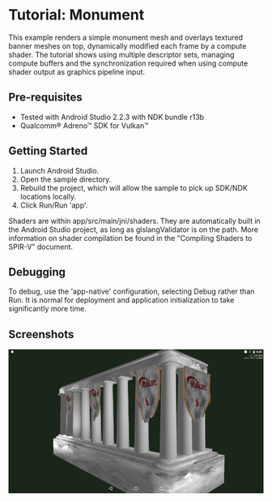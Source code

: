 Tutorial: Monument
===============
This example renders a simple monument mesh and overlays textured banner meshes on top, dynamically modified each frame by a compute shader. The tutorial shows using multiple descriptor sets, managing compute buffers and the synchronization  required when using compute shader output as graphics pipeline input.

Pre-requisites
--------------
- Tested with Android Studio 2.2.3 with NDK bundle r13b
- Qualcomm® Adreno™ SDK for Vulkan™

Getting Started
---------------
1. Launch Android Studio.
2. Open the sample directory.
3. Rebuild the project, which will allow the sample to pick up SDK/NDK locations locally.
4. Click Run/Run 'app'.

Shaders are within app/src/main/jni/shaders. They are automatically built in the Android Studio project, as long as glslangValidator is on the path. More information on shader compilation be found in the "Compiling Shaders to SPIR-V" document.

Debugging
---------
To debug, use the 'app-native' configuration, selecting Debug rather than Run. It is normal for deployment and
application initialization to take significantly more time.

Screenshots
-----------
![screenshot](screenshot.png)

